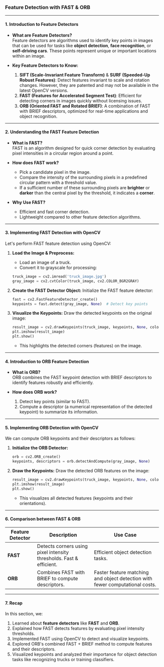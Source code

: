 ### **Feature Detection with FAST & ORB**

---

#### **1. Introduction to Feature Detectors**

- **What are Feature Detectors?**  
  Feature detectors are algorithms used to identify key points in images that can be used for tasks like **object detection**, **face recognition**, or **self-driving cars**. These points represent unique or important locations within an image.

- **Key Feature Detectors to Know:**
  1. **SIFT (Scale-Invariant Feature Transform)** & **SURF (Speeded-Up Robust Features)**: Detect features invariant to scale and rotation changes. However, they are patented and may not be available in the latest OpenCV versions.
  2. **FAST (Features for Accelerated Segment Test)**: Efficient for detecting corners in images quickly without licensing issues.
  3. **ORB (Oriented FAST and Rotated BRIEF)**: A combination of FAST with BRIEF descriptors, optimized for real-time applications and object recognition.

---

#### **2. Understanding the FAST Feature Detection**

- **What is FAST?**  
  FAST is an algorithm designed for quick corner detection by evaluating pixel intensities in a circular region around a point.

- **How does FAST work?**  
  - Pick a candidate pixel in the image.
  - Compare the intensity of the surrounding pixels in a predefined circular pattern with a threshold value.
  - If a sufficient number of these surrounding pixels are **brighter** or **darker** than the central pixel by the threshold, it indicates a **corner**.

- **Why Use FAST?**  
  - Efficient and fast corner detection.
  - Lightweight compared to other feature detection algorithms.

---

#### **3. Implementing FAST Detection with OpenCV**

Let's perform FAST feature detection using OpenCV:

1. **Load the Image & Preprocess:**
   - Load an image of a truck.
   - Convert it to grayscale for processing:
   ```python
   truck_image = cv2.imread('truck_image.jpg')
   gray_image = cv2.cvtColor(truck_image, cv2.COLOR_BGR2GRAY)
   ```

2. **Create the FAST Detector Object:**
   Initialize the FAST feature detector:
   ```python
   fast = cv2.FastFeatureDetector_create()
   keypoints = fast.detect(gray_image, None)  # Detect key points
   ```

3. **Visualize the Keypoints:**
   Draw the detected keypoints on the original image:
   ```python
   result_image = cv2.drawKeypoints(truck_image, keypoints, None, color=(0,255,0))
   plt.imshow(result_image)
   plt.show()
   ```
   - This highlights the detected corners (features) on the image.

---

#### **4. Introduction to ORB Feature Detection**

- **What is ORB?**  
  ORB combines the FAST keypoint detection with BRIEF descriptors to identify features robustly and efficiently.

- **How does ORB work?**  
  1. Detect key points (similar to FAST).
  2. Compute a descriptor (a numerical representation of the detected keypoint) to summarize its information.

---

#### **5. Implementing ORB Detection with OpenCV**

We can compute ORB keypoints and their descriptors as follows:

1. **Initialize the ORB Detector:**
   ```python
   orb = cv2.ORB_create()
   keypoints, descriptors = orb.detectAndCompute(gray_image, None)
   ```

2. **Draw the Keypoints:**
   Draw the detected ORB features on the image:
   ```python
   result_image = cv2.drawKeypoints(truck_image, keypoints, None, color=(255, 0, 0))
   plt.imshow(result_image)
   plt.show()
   ```
   - This visualizes all detected features (keypoints and their orientations).

---

#### **6. Comparison between FAST & ORB**

| Feature Detector | Description                  | Use Case                                    |
|-------------------|------------------------------|---------------------------------------------|
| **FAST**          | Detects corners using pixel intensity thresholds. Fast & efficient. | Efficient object detection tasks. |
| **ORB**           | Combines FAST with BRIEF to compute descriptors. | Faster feature matching and object detection with fewer computational costs. |

---

#### **7. Recap**

In this section, we:  
1. Learned about **feature detectors** like **FAST** and **ORB**.  
2. Explained how FAST detects features by evaluating pixel intensity thresholds.  
3. Implemented FAST using OpenCV to detect and visualize keypoints.  
4. Explored ORB's combined FAST + BRIEF method to compute features and their descriptors.  
5. Visualized keypoints and analyzed their importance for object detection tasks like recognizing trucks or training classifiers.

